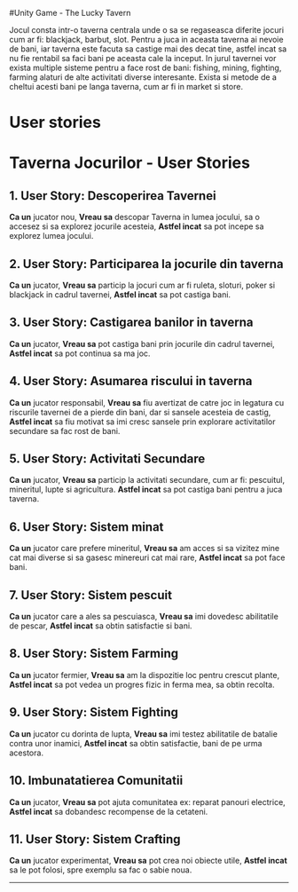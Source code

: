 
#Unity Game - The Lucky Tavern

Jocul consta intr-o taverna centrala unde o sa se regaseasca diferite jocuri cum ar fi:  blackjack, barbut, slot.
Pentru a juca in aceasta taverna ai nevoie de bani, iar taverna este facuta sa castige mai des decat tine, astfel incat sa nu fie rentabil sa faci bani pe aceasta cale la inceput.
In jurul tavernei vor exista multiple sisteme pentru a face rost de bani: fishing, mining, fighting, farming alaturi de alte activitati diverse interesante. Exista si metode de a cheltui acesti bani pe langa taverna, cum ar fi in market si store.


# User stories

# Taverna Jocurilor - User Stories

## 1. User Story: Descoperirea Tavernei
**Ca un** jucator nou,
**Vreau sa** descopar Taverna in lumea jocului, sa o accesez si sa explorez jocurile acesteia,
**Astfel incat** sa pot incepe sa explorez lumea jocului.

## 2. User Story: Participarea la jocurile din taverna
**Ca un** jucator,
**Vreau sa** particip la jocuri cum ar fi ruleta, sloturi, poker si blackjack in cadrul tavernei,
**Astfel incat** sa pot castiga bani.

## 3. User Story: Castigarea banilor in taverna
**Ca un** jucator,
**Vreau sa** pot castiga bani prin jocurile din cadrul tavernei,
**Astfel incat** sa pot continua sa ma joc.

## 4. User Story: Asumarea riscului in taverna
**Ca un** jucator responsabil,
**Vreau sa** fiu avertizat de catre joc in legatura cu riscurile tavernei de a pierde din bani,  dar si sansele acesteia de castig,
**Astfel incat** sa fiu motivat sa imi cresc sansele prin explorare activitatilor secundare sa fac rost de bani.

## 5. User Story: Activitati Secundare
**Ca un** jucator,
**Vreau sa** particip la activitati secundare, cum ar fi: pescuitul, mineritul, lupte si agricultura.
**Astfel incat** sa pot castiga bani pentru a juca taverna.

## 6. User Story: Sistem minat
**Ca un** jucator care prefere mineritul,
**Vreau sa** am acces si sa vizitez mine cat mai diverse si sa gasesc minereuri cat mai rare,
**Astfel incat** sa pot face bani.

## 7. User Story: Sistem pescuit
**Ca un** jucator care a ales sa pescuiasca,
**Vreau sa** imi dovedesc abilitatile de pescar,
**Astfel incat** sa obtin satisfactie si bani.

## 8. User Story: Sistem Farming
**Ca un** jucator fermier,
**Vreau sa** am la dispozitie loc pentru crescut plante,
**Astfel incat** sa pot vedea un progres fizic in ferma mea, sa obtin recolta.

## 9. User Story: Sistem Fighting
**Ca un** jucator cu dorinta de lupta,
**Vreau sa** imi testez abilitatile de batalie contra unor inamici,
**Astfel incat** sa obtin satisfactie, bani de pe urma acestora.

## 10. Imbunatatierea Comunitatii 
**Ca un** jucator,
**Vreau sa** pot ajuta comunitatea ex: reparat panouri electrice,
**Astfel incat** sa dobandesc recompense de la cetateni.

## 11. User Story: Sistem Crafting
**Ca un** jucator experimentat,
**Vreau sa** pot crea noi obiecte utile,
**Astfel incat** sa le pot folosi, spre exemplu sa fac o sabie noua.


---

